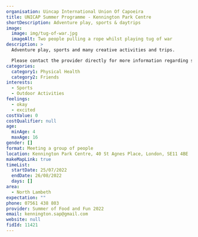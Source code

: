 ```yaml
---
organisation: Uincap International Union Of Capoeira
title: UNICAP Summer Programme - Kennington Park Centre
shortDescription: Adventure play, sports & daytrips
image:
  image: img/tug-of-war.jpg
  imageAlt: Two people pulling a rope whilst playing tug of war
description: >
  Adventure play, sports and many creative activities and trips.

  Please contact the provider directly for more information regarding sessions times and delivery days. 
categories:
  category1: Physical Health
  category2: Friends
interests:
  - Sports
  - Outdoor Activities
feelings:
  - okay
  - excited
costValue: 0
costQualifier: null
age:
  minAge: 4
  maxAge: 16
gender: []
format: Meeting a group of people
location: Kennington Park Centre, 40 St Agnes Place, London, SE11 4BE
makeMapLink: true
timeList:
  startDate: 25/07/2022
  endDate: 26/08/2022
  days: []
area:
  - North Lambeth
expectation: ""
phone: 07561 438 803
provider: Summer of Food and Fun 2022
email: kennington.sap@gmail.com
website: null
fidId: 11421
---
```

